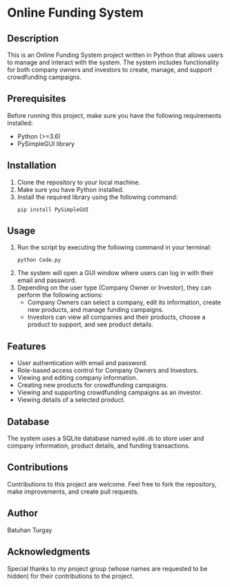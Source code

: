 # Online Funding System

## Description
This is an Online Funding System project written in Python that allows users to manage and interact with the system. The system includes functionality for both company owners and investors to create, manage, and support crowdfunding campaigns.

## Prerequisites
Before running this project, make sure you have the following requirements installed:
- Python (>=3.6)
- PySimpleGUI library

## Installation
1. Clone the repository to your local machine.
2. Make sure you have Python installed.
3. Install the required library using the following command:
   ```
   pip install PySimpleGUI
   ```

## Usage
1. Run the script by executing the following command in your terminal:
   ```
   python Code.py
   ```
2. The system will open a GUI window where users can log in with their email and password.
3. Depending on the user type (Company Owner or Investor), they can perform the following actions:
   - Company Owners can select a company, edit its information, create new products, and manage funding campaigns.
   - Investors can view all companies and their products, choose a product to support, and see product details.

## Features
- User authentication with email and password.
- Role-based access control for Company Owners and Investors.
- Viewing and editing company information.
- Creating new products for crowdfunding campaigns.
- Viewing and supporting crowdfunding campaigns as an investor.
- Viewing details of a selected product.

## Database
The system uses a SQLite database named `myDB.db` to store user and company information, product details, and funding transactions.

## Contributions
Contributions to this project are welcome. Feel free to fork the repository, make improvements, and create pull requests.

## Author
Batuhan Turgay

## Acknowledgments
Special thanks to my project group (whose names are requested to be hidden) for their contributions to the project.
